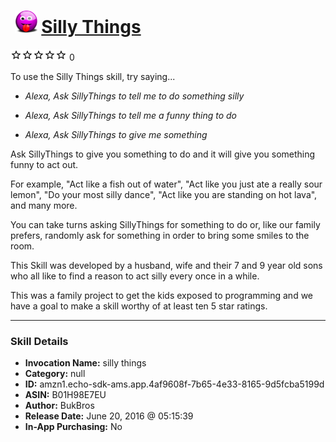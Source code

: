 # &nbsp;<img src="skill_icon" alt="Silly Things icon" width="36"> [Silly Things](http://alexa.amazon.com/#skills/amzn1.echo-sdk-ams.app.4af9608f-7b65-4e33-8165-9d5fcba5199d)
![0 stars](../../images/ic_star_border_black_18dp_1x.png)![0 stars](../../images/ic_star_border_black_18dp_1x.png)![0 stars](../../images/ic_star_border_black_18dp_1x.png)![0 stars](../../images/ic_star_border_black_18dp_1x.png)![0 stars](../../images/ic_star_border_black_18dp_1x.png) 0

To use the Silly Things skill, try saying...

* *Alexa, Ask SillyThings to tell me to do something silly*

* *Alexa, Ask SillyThings to tell me a funny thing to do*

* *Alexa, Ask SillyThings to give me something*

Ask SillyThings to give you something to do and it will give you something funny to act out. 

For example, "Act like a fish out of water",   "Act like you just ate a really sour lemon", "Do your most silly dance", "Act like you are standing on hot lava", and many more. 

You can take turns asking SillyThings for something to do or, like our family prefers, randomly ask for something in order to bring some smiles to the room.

This Skill was developed by a husband, wife and their 7 and 9 year old sons who all like to find a reason to act silly every once in a while. 

This was a family project to get the kids exposed to programming and we have a goal to make a skill worthy of at least ten 5 star ratings.

***

### Skill Details

* **Invocation Name:** silly things
* **Category:** null
* **ID:** amzn1.echo-sdk-ams.app.4af9608f-7b65-4e33-8165-9d5fcba5199d
* **ASIN:** B01H98E7EU
* **Author:** BukBros
* **Release Date:** June 20, 2016 @ 05:15:39
* **In-App Purchasing:** No
